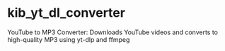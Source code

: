 # kib_yt_dl_converter
YouTube to MP3 Converter: Downloads YouTube videos and converts to high-quality MP3 using yt-dlp and ffmpeg
